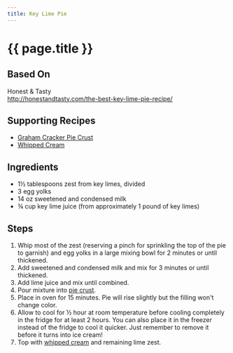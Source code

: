 ```yaml
---
title: Key Lime Pie
---
```


# {{ page.title }}

## Based On
Honest & Tasty
<br>
<http://honestandtasty.com/the-best-key-lime-pie-recipe/>

## Supporting Recipes
* [Graham Cracker Pie Crust](graham-cracker-pie-crust)
* [Whipped Cream](whipped-cream)

## Ingredients
* 1½ tablespoons zest from key limes, divided
* 3 egg yolks
* 14 oz sweetened and condensed milk
* ¾ cup key lime juice (from approximately 1 pound of key limes)

## Steps
1.  Whip most of the zest (reserving a pinch for sprinkling the top of the pie to garnish) and egg yolks in a large mixing bowl for 2 minutes or until thickened.
2.  Add sweetened and condensed milk and mix for 3 minutes or until thickened.
3.  Add lime juice and mix until combined.
4.  Pour mixture into [pie crust](graham-cracker-pie-crust).
5.  Place in oven for 15 minutes. Pie will rise slightly but the filling won't change color.
6.  Allow to cool for ½ hour at room temperature before cooling completely in the fridge for at least 2 hours. You can also place it in the freezer instead of the fridge to cool it quicker. Just remember to remove it before it turns into ice cream!
7.  Top with [whipped cream](whipped-cream) and remaining lime zest.
